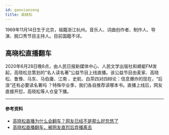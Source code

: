 ```yaml
---
id: gaoxiaosong
title: 高晓松
---
```


1969年11月14日生于北京，祖籍浙江杭州。音乐人、词曲创作者、制作人、导演、脱口秀节目主持人。目前国籍不详。

## 高晓松直播翻车

2020年6月28日晚8点，由人民日报新媒体中心、人民文学出版社和蜻蜓FM发起，高晓松总策划的“名人读名著”公益节目上线直播。该公益节目由麦家、高晓松、鲁豫、马东、马伯庸、江南 、史航、白茶四对四辩论：信息爆炸的现在，“后浪”还有必要读名著吗 ？特殊毕业季，我们各自推荐读哪本书。直播上线后，网友直接开怼，高晓松等人仓皇下播。



---

#### 参考资料

- [高晓松直播为什么会翻车？网友已经不是那么好忽悠了](http://k.sina.com.cn/article_6094153933_16b3d68cd00100q20h.html)
- [高晓松直播翻车，被网友直怼后弃播离去](https://baijiahao.baidu.com/s?id=1670799574867600609)
